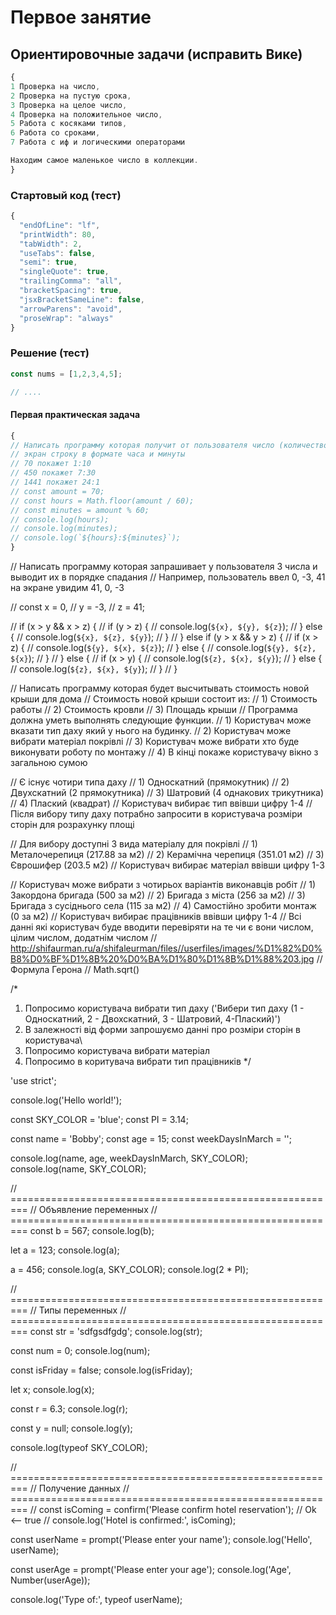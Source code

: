 # Первое занятие

## Ориентировочные задачи (исправить Вике)
```js
{
1 Проверка на число,
2 Проверка на пустую срока,
3 Проверка на целое число,
4 Проверка на положительное число,
5 Работа с косяками типов,
6 Работа со сроками,
7 Работа с иф и логическими операторами

Находим самое маленькое число в коллекции.
}
```

### Стартовый код (тест)

```js
{
  "endOfLine": "lf",
  "printWidth": 80,
  "tabWidth": 2,
  "useTabs": false,
  "semi": true,
  "singleQuote": true,
  "trailingComma": "all",
  "bracketSpacing": true,
  "jsxBracketSameLine": false,
  "arrowParens": "avoid",
  "proseWrap": "always"
}
```

### Решение (тест)

```js
const nums = [1,2,3,4,5];

// ....
```

#### Первая практическая задача

```js
{
// Написать программу которая получит от пользователя число (количество минут) и выведёт на
// экран строку в формате часа и минуты
// 70 покажет 1:10
// 450 покажет 7:30
// 1441 покажет 24:1
// const amount = 70;
// const hours = Math.floor(amount / 60);
// const minutes = amount % 60;
// console.log(hours);
// console.log(minutes);
// console.log(`${hours}:${minutes}`);
}
```

// Написать программу которая запрашивает у пользователя 3 числа и выводит их в порядке спадания
// Например, пользователь ввел 0, -3, 41 на экране увидим 41, 0, -3

// const x = 0,
//   y = -3,
//   z = 41;

// if (x > y && x > z) {
//   if (y > z) {
//     console.log(`${x}, ${y}, ${z}`);
//   } else {
//     console.log(`${x}, ${z}, ${y}`);
//   }
// } else if (y > x && y > z) {
//   if (x > z) {
//     console.log(`${y}, ${x}, ${z}`);
//   } else {
//     console.log(`${y}, ${z}, ${x}`);
//   }
// } else {
//   if (x > y) {
//     console.log(`${z}, ${x}, ${y}`);
//   } else {
//     console.log(`${z}, ${x}, ${y}`);
//   }
// }

// Написать программу которая будет высчитывать стоимость новой крыши для дома
// Стоимость новой крыши состоит из:
// 1) Стоимость работы
// 2) Стоимость кровли
// 3) Площадь крыши
// Программа должна уметь выполнять следующие функции.
// 1) Користувач може вказати тип даху який у нього на будинку.
// 2) Користувач може вибрати матеріал покрівлі
// 3) Користувач може вибрати хто буде виконувати роботу по монтажу
// 4) В кінці покаже користувачу вікно з загальною сумою

// Є існує чотири типа даху
// 1) Односкатний (прямокутник)
// 2) Двухскатний (2 прямокутника)
// 3) Шатровий (4 однакових трикутника)
// 4) Плаский (квадрат)
// Користувач вибирає тип ввівши цифру 1-4
// Після вибору типу даху потрабно запросити в користувача розміри сторін для розрахунку площі

// Для вибору доступні 3 вида матеріалу для покрівлі
// 1) Металочерепиця (217.88 за м2)
// 2) Керамічна черепиця (351.01 м2)
// 3) Єврошифер (203.5 м2)
// Користувач вибирає матеріал ввівши цифру 1-3

// Користувач може вибрати з чотирьох варіантів виконавців робіт
// 1) Закордона бригада (500 за м2)
// 2) Бригада з міста (256 за м2)
// 3) Бригада з сусіднього села (115 за м2)
// 4) Самостійно зробити монтаж (0 за м2)
// Користувач вибирає працівників ввівши цифру 1-4
// Всі данні які користувач буде вводити перевіряти на те чи є вони числом, цілим числом, додатнім числом
// http://shifaurman.ru/a/shifaleurman/files//userfiles/images/%D1%82%D0%B8%D0%BF%D1%8B%20%D0%BA%D1%80%D1%8B%D1%88%203.jpg
// Формула Герона
// Math.sqrt()

/*
1) Попросимо користувача вибрати тип даху ('Вибери тип даху (1 - Односкатний, 2 - Двохскатний, 3 - Шатровий, 4-Плаский)')
2) В залежності від форми запрошуємо данні про розміри сторін в користувача\
3) Попросимо користувача вибрати матеріал
4) Попросимо в коритувача вибрати тип працівників
*/


'use strict';

console.log('Hello world!');

const SKY_COLOR = 'blue';
const PI = 3.14;

const name = 'Bobby';
const age = 15;
const weekDaysInMarch = '';

console.log(name, age, weekDaysInMarch, SKY_COLOR);
console.log(name, SKY_COLOR);

// =========================================================
// Объявление переменных
// =========================================================
const b = 567;
console.log(b);

let a = 123;
console.log(a);

a = 456;
console.log(a, SKY_COLOR);
console.log(2 * PI);

// =========================================================
// Типы переменных
// =========================================================
const str = 'sdfgsdfgdg';
console.log(str);

const num = 0;
console.log(num);

const isFriday = false;
console.log(isFriday);

let x;
console.log(x);

const r = 6.3;
console.log(r);

const y = null;
console.log(y);

console.log(typeof SKY_COLOR);

// =========================================================
// Получение данных
// =========================================================
// const isComing = confirm('Please confirm hotel reservation'); // Ok <-- true
// console.log('Hotel is confirmed:', isComing);

const userName = prompt('Please enter your name');
console.log('Hello', userName);

const userAge = prompt('Please enter your age');
console.log('Age', Number(userAge));

console.log('Type of:', typeof userName);
